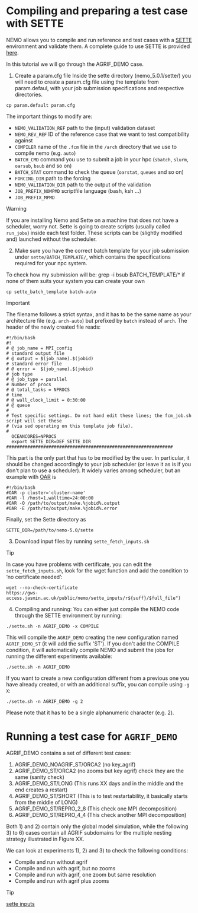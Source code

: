 
# Compiling and preparing a test case with SETTE
NEMO allows you to compile and run reference and test cases with a [SETTE](https://sites.nemo-ocean.io/user-guide/sette.html) environment and validate them. A complete guide to use SETTE is provided [here](https://sites.nemo-ocean.io/user-guide/sette.html#installation).

In this tutorial we will go through the AGRIF_DEMO case.

1) Create a param.cfg file
Inside the sette directory (nemo_5.0.1/sette/) you will need to create a param.cfg file using the template from param.defaul, with your job submission specifications and respective directories.
```shell
cp param.default param.cfg
```
The important things to modify are:
- `NEMO_VALIDATION_REF` path to the (input) validation dataset
- `NEMO_REV_REF` ID of the reference case that we want to test compatibility against
- `COMPILER` name of the `.fcm` file in the `/arch` directory that we use to compile nemo (e.g. `auto`)
- `BATCH_CMD` command you use to submit a job in your hpc (`sbatch`, `slurm`, `oarsub`, `bsub` and so on)
- `BATCH_STAT` command to check the queue (`oarstat`, `queues` and so on)
- `FORCING_DIR` path to the forcing 
- `NEMO_VALIDATION_DIR` path to the output of the validation 
- `JOB_PREFIX_NOMPMD` scriptfile language (bash, ksh ...) 
- `JOB_PREFIX_MPMD` 

> [!WARNING]  
> If you are installing Nemo and Sette on a machine that does not have a scheduler, worry not. Sette is going to create scripts (usually called `run_jobs`) inside each test folder. These scripts can be (slightly modified and) launched without the scheduler. 


2) Make sure you have the correct batch template for your job submission under `sette/BATCH_TEMPLATE/`, which contains the specifications required for your npc system.
 
To check how my submission will be:
grep -i bsub BATCH_TEMPLATE/*
if none of them suits your system you can create your own 
```shell
cp sette_batch_template batch-auto
```
> [!IMPORTANT]  
> The filename follows a strict syntax, and it has to be the same name as your architecture file (e.g. `arch-auto`) but prefixed by `batch` instead of `arch`.
The header of the newly created file reads:
```shell
#!/bin/bash
#!
# @ job_name = MPI_config
# standard output file
# @ output = $(job_name).$(jobid)
# standard error file
# @ error =  $(job_name).$(jobid)
# job type
# @ job_type = parallel
# Number of procs
# @ total_tasks = NPROCS
# time
# @ wall_clock_limit = 0:30:00
# @ queue
#
# Test specific settings. Do not hand edit these lines; the fcm_job.sh script will set these
# (via sed operating on this template job file).
#
  OCEANCORES=NPROCS
  export SETTE_DIR=DEF_SETTE_DIR
###############################################################
```
This part is the only part that has to be modified by the user. In particular, it should be changed accordingly to your job scheduler (or leave it as is if you don't plan to use a scheduler). It widely varies among scheduler, but an example with [OAR](oar.imag.fr) is
```shell
#!/bin/bash
#OAR -p cluster='cluster-name'
#OAR -l /host=1,walltime=24:00:00
#OAR -O /path/to/output/make.%jobid%.output
#OAR -E /path/to/output/make.%jobid%.error
```
Finally, set the Sette directory as
```
SETTE_DIR=/path/to/nemo-5.0/sette
```
  
3) Download input files by running `sette_fetch_inputs.sh`
> [!TIP] 
> In case you have problems with certificate, you can edit the `sette_fetch_inputs.sh`, look for the wget function and add the condition to ‘no certificate needed’:
> ```
> wget --no-check-certificate 
> https://gws-access.jasmin.ac.uk/public/nemo/sette_inputs/r${suff}/$full_file")
> ```

4) Compiling and running:
You can either just compile the NEMO code through the SETTE environment by running:
```shell
./sette.sh -n AGRIF_DEMO -x COMPILE
```
This will compile the `AGRIF_DEMO` creating the new configuration named `AGRIF_DEMO_ST` (it will add the suffix 'ST'). If you don't add the COMPILE condition, it will automatically compile NEMO and submit the jobs for running the different experiments available:
```shell
./sette.sh -n AGRIF_DEMO
```
 
If you want to create a new configuration different from a previous one you have already created, or with an additional suffix, you can compile using `-g X`:
```shell
./sette.sh -n AGRIF_DEMO -g 2
```
Please note that it has to be a single alphanumeric character (e.g. 2).
 
# Running a test case for `AGRIF_DEMO`
 
AGRIF_DEMO contains a set of different test cases:

1) AGRIF_DEMO_NOAGRIF_ST/ORCA2 (no key_agrif)
2) AGRIF_DEMO_ST/ORCA2 (no zooms but key agrif)
  check they are the same (sanity check)
3) AGRIF_DEMO_ST/LONG (This runs XX days and in the middle and the end creates a restart)
4) AGRIF_DEMO_ST/SHORT (This is to test restartability, it basically starts from the middle of LONG)
5) AGRIF_DEMO_ST/REPRO_2_8 (This check one MPI decomposition)
6) AGRIF_DEMO_ST/REPRO_4_4 (This check another MPI decomposition)

Both 1) and 2) contain only the global model simulation, while the following 3) to 6) cases contain all AGRIF subdomains for the multiple nesting strategy illustrated in Figure XX.

We can look at experiments 1), 2) and 3) to check the following conditions:
* Compile and run without agrif
* Compile and run with agrif, but no zooms
* Compile and run with agrif, one zoom but same resolution
* Compile and run with agrif plus zooms


> [!TIP] 
> [sette inputs](https://gws-access.jasmin.ac.uk/public/nemo/sette_inputs/)